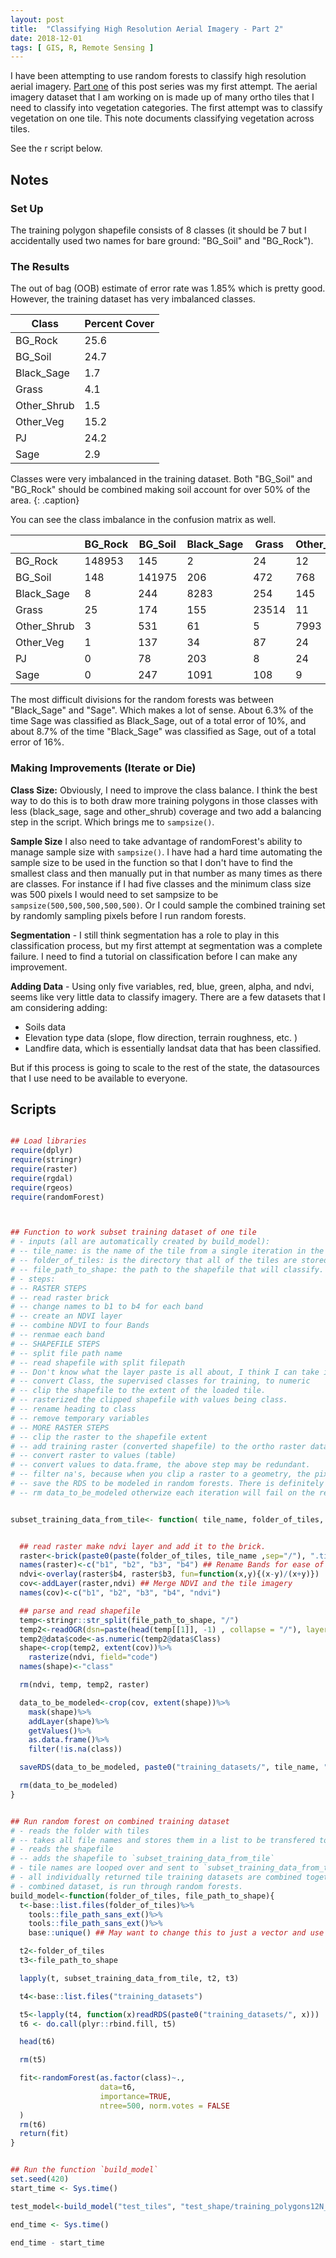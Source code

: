 ```yaml
---
layout: post
title:  "Classifying High Resolution Aerial Imagery - Part 2"
date: 2018-12-01
tags: [ GIS, R, Remote Sensing ]
---
```



I have been attempting to use random forests to classify high resolution aerial imagery. [Part one](r/2018-11-20-classifying_high_res_aerial_images) of this post series was my first attempt. The aerial imagery dataset that I am working on is made up of many ortho tiles that I need to classify into vegetation categories.  The first attempt was to classify vegetation on one tile.  This note documents classifying vegetation across tiles.

See the r script below.

## Notes

### Set Up

The training polygon shapefile consists of 8 classes (it should be 7  but I accidentally used two names for bare ground: "BG_Soil" and "BG_Rock").

### The Results

The out of bag (OOB) estimate of error rate was 1.85% which is pretty good.  However, the training dataset has very imbalanced classes.  

| Class | Percent Cover |
|-------------|---------------|
| BG_Rock | 25.6 |
| BG_Soil | 24.7 |
| Black_Sage | 1.7 |
| Grass | 4.1 |
| Other_Shrub | 1.5 |
| Other_Veg | 15.2 |
| PJ | 24.2 |
| Sage | 2.9 |

Classes were very imbalanced in the training dataset.  Both "BG_Soil" and "BG_Rock" should be combined making soil account for over 50% of the area.
{: .caption}

You can see the class imbalance in the confusion matrix as well.

|  | BG_Rock | BG_Soil | Black_Sage | Grass | Other_Shrub | Other_Veg | PJ | Sage | class.error |
|-------------|---------|---------|------------|-------|-------------|-----------|--------|-------|-----------------------|
| BG_Rock | 148953 | 145 | 2 | 24 | 12 | 3 | 1 | 7 | 0.0013007301521318348 |
| BG_Soil | 148 | 141975 | 206 | 472 | 768 | 40 | 51 | 289 | 0.01371319008815619 |
| Black_Sage | 8 | 244 | 8283 | 254 | 145 | 18 | 67 | 863 | 0.1618093503339405 |
| Grass | 25 | 174 | 155 | 23514 | 11 | 14 | 1 | 32 | 0.0172197609295327 |
| Other_Shrub | 3 | 531 | 61 | 5 | 7993 | 4 | 7 | 1 | 0.07112144102266127 |
| Other_Veg | 1 | 137 | 34 | 87 | 24 | 86021 | 2195 | 9 | 0.028099154878654997 |
| PJ | 0 | 78 | 203 | 8 | 24 | 688 | 139218 | 708 | 0.012126845813790088 |
| Sage | 0 | 247 | 1091 | 108 | 9 | 4 | 318 | 15315 | 0.10396676807863325 |

The most difficult divisions for the random forests was between "Black_Sage" and "Sage".  Which makes a lot of sense.  About 6.3% of the time Sage was classified as Black_Sage, out of a total error of 10%, and about 8.7% of the time "Black_Sage" was classified as Sage, out of a total error of 16%.    

### Making Improvements (Iterate or Die)

**Class Size:** Obviously, I need to improve the class balance.  I think the best way to do this is to both draw more training polygons in those classes with less (black_sage, sage and other_shrub) coverage and two add a balancing step in the script. Which brings me to `sampsize()`.

**Sample Size** I also need to take advantage of randomForest's ability to manage sample size with `sampsize()`.  I have had a hard time automating the sample size to be used in the function so that I don't have to find the smallest class and then manually put in that number as many times as there are classes. For instance if I had five classes and the minimum class size was 500 pixels I would need to set sampsize to be `sampsize(500,500,500,500,500)`.  Or I could sample the combined training set by randomly sampling pixels before I run random forests.

**Segmentation** - I still think segmentation has a role to play in this classification process, but my first attempt at segmentation was a complete failure.  I need to find a tutorial on classification before I can make any improvement.  

**Adding Data** - Using only five variables, red, blue, green, alpha, and ndvi, seems like very little data to classify imagery. There are a few datasets that I am considering adding:
* Soils data
* Elevation type data (slope, flow direction, terrain roughness, etc. )
* Landfire data, which is essentially landsat data that has been classified.

But if this process is going to scale to the rest of the state, the datasources that I use need to be available to everyone.

## Scripts

```r

## Load libraries
require(dplyr)
require(stringr)
require(raster)
require(rgdal)
require(rgeos)
require(randomForest)



## Function to work subset training dataset of one tile
# - inputs (all are automatically created by build_model):
# -- tile_name: is the name of the tile from a single iteration in the list
# -- folder_of_tiles: is the directory that all of the tiles are stored.
# -- file_path_to_shape: the path to the shapefile that will classify.
# - steps:
# -- RASTER STEPS
# -- read raster brick
# -- change names to b1 to b4 for each band
# -- create an NDVI layer
# -- combine NDVI to four Bands
# -- renmae each band
# -- SHAPEFILE STEPS
# -- split file path name
# -- read shapefile with split filepath
# -- Don't know what the layer paste is all about, I think I can take it out.
# -- convert Class, the supervised classes for training, to numeric
# -- clip the shapefile to the extent of the loaded tile.
# -- rasterized the clipped shapefile with values being class.
# -- rename heading to class
# -- remove temporary variables
# -- MORE RASTER STEPS
# -- clip the raster to the shapefile extent
# -- add training raster (converted shapefile) to the ortho raster data.
# -- convert raster to values (table)
# -- convert values to data.frame, the above step may be redundant.
# -- filter na's, because when you clip a raster to a geometry, the pixels outside of the geometry are still there but they have values of NA.  This step is the most memory intensive step in the whole process.
# -- save the RDS to be modeled in random forests. There is definitely a better way to do this.....
# -- rm data_to_be_modeled otherwize each iteration will fail on the remove NA step.


subset_training_data_from_tile<- function( tile_name, folder_of_tiles, file_path_to_shape){


  ## read raster make ndvi layer and add it to the brick.
  raster<-brick(paste0(paste(folder_of_tiles, tile_name ,sep="/"), ".tif" ))
  names(raster)<-c("b1", "b2", "b3", "b4") ## Rename Bands for ease of use
  ndvi<-overlay(raster$b4, raster$b3, fun=function(x,y){(x-y)/(x+y)})
  cov<-addLayer(raster,ndvi) ## Merge NDVI and the tile imagery
  names(cov)<-c("b1", "b2", "b3", "b4", "ndvi")

  ## parse and read shapefile
  temp<-stringr::str_split(file_path_to_shape, "/")
  temp2<-readOGR(dsn=paste(head(temp[[1]], -1) , collapse = "/"), layer=paste(tail(temp[[1]], 1))) ## Don't remember what this does?
  temp2@data$code<-as.numeric(temp2@data$Class)
  shape<-crop(temp2, extent(cov))%>%
    rasterize(ndvi, field="code")  
  names(shape)<-"class"

  rm(ndvi, temp, temp2, raster)

  data_to_be_modeled<-crop(cov, extent(shape))%>%
    mask(shape)%>%
    addLayer(shape)%>%
    getValues()%>%
    as.data.frame()%>%
    filter(!is.na(class))

  saveRDS(data_to_be_modeled, paste0("training_datasets/", tile_name, "training_data.rds"))

  rm(data_to_be_modeled)
}


## Run random forest on combined training dataset
# - reads the folder with tiles
# -- takes all file names and stores them in a list to be transfered to the `subset_training_data_from_tile` function which
# - reads the shapefile
# -- adds the shapefile to `subset_training_data_from_tile`
# - tile names are looped over and sent to `subset_training_data_from_tile` individually with the shapefile.
# - all individually returned tile training datasets are combined together with rbind.fill
# - combined dataset, is run through random forests.
build_model<-function(folder_of_tiles, file_path_to_shape){
  t<-base::list.files(folder_of_tiles)%>%
    tools::file_path_sans_ext()%>%
    tools::file_path_sans_ext()%>%
    base::unique() ## May want to change this to just a vector and use this for just apply

  t2<-folder_of_tiles
  t3<-file_path_to_shape

  lapply(t, subset_training_data_from_tile, t2, t3)

  t4<-base::list.files("training_datasets")

  t5<-lapply(t4, function(x)readRDS(paste0("training_datasets/", x)))
  t6 <- do.call(plyr::rbind.fill, t5)

  head(t6)

  rm(t5)

  fit<-randomForest(as.factor(class)~.,
                    data=t6,
                    importance=TRUE,
                    ntree=500, norm.votes = FALSE
  )
  rm(t6)
  return(fit)
}


## Run the function `build_model`
set.seed(420)
start_time <- Sys.time()

test_model<-build_model("test_tiles", "test_shape/training_polygons12N_12102018")

end_time <- Sys.time()

end_time - start_time
 ```
